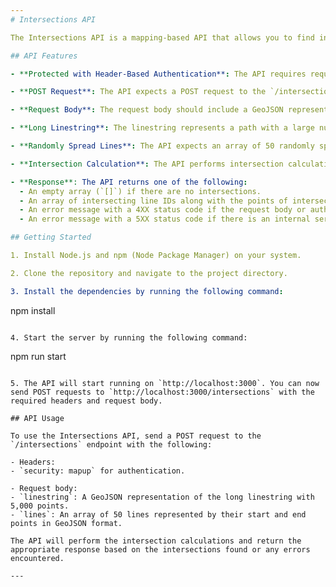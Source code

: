 ```yaml
---
# Intersections API

The Intersections API is a mapping-based API that allows you to find intersections between a long linestring and a set of randomly spread lines on a plane. It is built using Express.js and Node.js, and it leverages the Turf.js library for geospatial calculations.

## API Features

- **Protected with Header-Based Authentication**: The API requires requests to include a `security` header with the value `"mapup"` for authentication. Requests without the correct authentication header will be restricted with a 403 Forbidden response.

- **POST Request**: The API expects a POST request to the `/intersections` endpoint.

- **Request Body**: The request body should include a GeoJSON representation of a long linestring and an array of lines.

- **Long Linestring**: The linestring represents a path with a large number of points (5,000 points) in GeoJSON format.

- **Randomly Spread Lines**: The API expects an array of 50 randomly spread lines, where each line is represented by its start and end points.

- **Intersection Calculation**: The API performs intersection calculations using the Turf.js library. It checks which of the 50 lines intersect with the given linestring.

- **Response**: The API returns one of the following:
  - An empty array (`[]`) if there are no intersections.
  - An array of intersecting line IDs along with the points of intersection.
  - An error message with a 4XX status code if the request body or authentication header is missing or malformed.
  - An error message with a 5XX status code if there is an internal server error.

## Getting Started

1. Install Node.js and npm (Node Package Manager) on your system.

2. Clone the repository and navigate to the project directory.

3. Install the dependencies by running the following command:
   ```
   npm install
   ```

4. Start the server by running the following command:
   ```
   npm run start
   ```

5. The API will start running on `http://localhost:3000`. You can now send POST requests to `http://localhost:3000/intersections` with the required headers and request body.

## API Usage

To use the Intersections API, send a POST request to the `/intersections` endpoint with the following:

- Headers:
  - `security: mapup` for authentication.

- Request body:
  - `linestring`: A GeoJSON representation of the long linestring with 5,000 points.
  - `lines`: An array of 50 lines represented by their start and end points in GeoJSON format.

The API will perform the intersection calculations and return the appropriate response based on the intersections found or any errors encountered.

---
```

